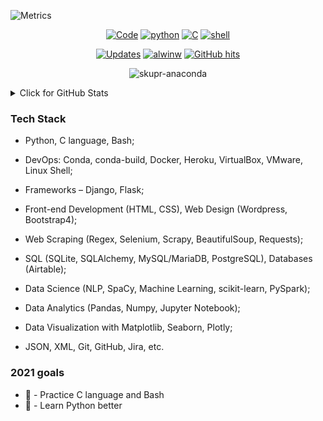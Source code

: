 


![Metrics](https://metrics.lecoq.io/skupr-anaconda?template=classic&repositories.forks=true&languages=1&languages.limit=8&languages.colors=github&languages.threshold=0%25&config.timezone=Europe%2FKiev)



<p align="center">
    <a href="https://github.com/skupr-anaconda?tab=repositories" target="_blank"><img alt="Code" src="https://img.shields.io/badge/-code-000000?style=flat-square&logo=Plex&logoColor=white"></a>
    <a href="https://github.com/skupr-anaconda?tab=repositories&language=python" target="_blank"><img alt="python" src="https://img.shields.io/badge/-python-3776AB?style=flat-square&logo=Python&logoColor=white"></a>
    <a href="https://github.com/skupr-anaconda?tab=repositories&language=c" target="_blank"><img alt="C" src="https://img.shields.io/badge/-C-00599C?style=flat-square&logo=C%2B%2B&logoColor=white"></a>
    <a href="https://github.com/skupr-anaconda?tab=repositories&language=shell" target="_blank"><img alt="shell" src="https://img.shields.io/badge/-shell-5391FE?style=flat-square&logo=PowerShell&logoColor=white"></a>
</p>


<p align="center">
    <a href="https://github.com/skupr-anaconda?tab=followers" target="_blank"><img alt="Updates" src="https://img.shields.io/badge/--000000?style=flat-square&logo=RSS&logoColor=white"></a>
    <a href="https://github.com/skupr-anaconda" target="_blank"><img alt="alwinw" src="https://badges.pufler.dev/visits/skupr-anaconda/skupr-anaconda?logo=GitHub&label=visits&color=success&logoColor=white&style=flat-square"/></a>
    <a href="https://github.com/skupr-anaconda/skupr-anaconda" target="_blank"><img alt="GitHub hits" src="https://img.shields.io/github/last-commit/skupr-anaconda/skupr-anaconda?label=profile%20updated&style=flat-square"></a>
</p>
<p align="center"> <img src="https://komarev.com/ghpvc/?username=skupr-anaconda" alt="skupr-anaconda" /> </p>

<details>
<summary>Click for GitHub Stats</summary>
<p align="center">
    <img alt = "GitHub Stats" src="https://github-readme-stats.vercel.app/api?username=skupr-anaconda&show_icons=true&hide=issues&icon_color=000000&hide_border=true&title_color=5391FE&text_color=555">
    <br>
    <img alt = "Top Language" src="https://github-readme-stats.vercel.app/api/top-langs/?username=skupr-anaconda&hide=html,&hide_border=true&title_color=5391FE&text_color=555"
</p>
</details>

### Tech Stack

- Python, C language, Bash; 

- DevOps: Conda, conda-build, Docker, Heroku, VirtualBox, VMware, Linux Shell;

- Frameworks – Django, Flask;  

- Front-end Development (HTML, CSS), Web Design (Wordpress, Bootstrap4); 

- Web Scraping (Regex, Selenium, Scrapy, BeautifulSoup, Requests); 

- SQL (SQLite, SQLAlchemy, MySQL/MariaDB, PostgreSQL), Databases (Airtable);  

- Data Science (NLP, SpaCy, Machine Learning, scikit-learn, PySpark);  

- Data Analytics (Pandas, Numpy, Jupyter Notebook);  

- Data Visualization with Matplotlib, Seaborn, Plotly; 

- JSON, XML, Git, GitHub, Jira, etc.  

### 2021 goals 

- 💎 - Practice C language and Bash
- 🦋 - Learn Python better

